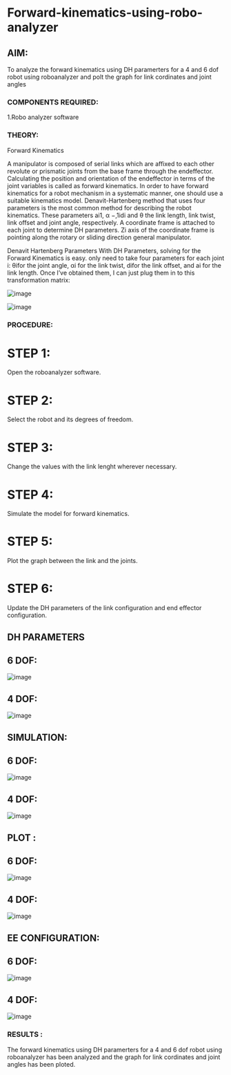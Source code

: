 # Forward-kinematics-using-robo-analyzer

## AIM: 
To analyze the forward kinematics using DH paramerters for a 4 and 6 dof robot using roboanalyzer and polt the graph for link cordinates and joint angles
### COMPONENTS REQUIRED:
1.Robo analyzer software  


### THEORY: 
  
Forward Kinematics

A manipulator is composed of serial links which are affixed to each other revolute or prismatic joints from the base frame through the endeffector. 
Calculating the position and orientation of the endeffector in terms of the joint variables is called as forward kinematics. 
In order to have forward kinematics for a robot mechanism in a systematic manner, one should use a suitable kinematics model. 
Denavit-Hartenberg method that uses four parameters is the most common method for describing the robot kinematics. 
These parameters ai1, α −,1idi and θ the link length, link twist, link offset and joint angle, respectively. 
A coordinate frame is attached to each joint to determine DH parameters. Zi axis of the coordinate frame is pointing along the rotary or sliding direction general manipulator.

Denavit Hartenberg Parameters
With DH Parameters, solving for the Forward Kinematics is easy.  only need to take four parameters for each joint 
i: θifor the joint angle, 
αi for the link twist, 
difor the link offset, and 
ai for the link length. Once I’ve obtained them, I can just plug them in to this transformation matrix:


![image](https://user-images.githubusercontent.com/36288975/170172719-ed7befc9-2894-4344-bfd5-be831bb05308.png)

 ![image](https://user-images.githubusercontent.com/36288975/170172766-b8aeb788-7fd7-4de7-b340-f04656707ebd.png)

 

### PROCEDURE:

# STEP 1:
Open the roboanalyzer software.

# STEP 2:
Select the robot and its degrees of freedom.

# STEP 3:
Change the values with the link lenght wherever necessary.

# STEP 4:
Simulate the model for forward kinematics.

# STEP 5:
Plot the graph between the link and the joints.

# STEP 6:
Update the DH parameters of the link configuration and end effector configuration.

## DH PARAMETERS

## 6 DOF:

![image](https://github.com/MIRUDHULA-DHANARAJ/Forward-kinematics-using-robot-analyzer/assets/94828147/adac6814-7a02-44be-a62c-394ad82967ad)

## 4 DOF:

![image](https://github.com/MIRUDHULA-DHANARAJ/Forward-kinematics-using-robot-analyzer/assets/94828147/5bb975a0-5f43-42d6-9803-475d5b02fd74)

## SIMULATION: 

## 6 DOF: 

![image](https://github.com/MIRUDHULA-DHANARAJ/Forward-kinematics-using-robot-analyzer/assets/94828147/297ccfb7-6f97-4de5-8dc8-6f607b8ab72d)

## 4 DOF:

![image](https://github.com/MIRUDHULA-DHANARAJ/Forward-kinematics-using-robot-analyzer/assets/94828147/7712d451-a424-401a-8d2a-c4db2424fafa)

## PLOT :
## 6 DOF:

![image](https://github.com/MIRUDHULA-DHANARAJ/Forward-kinematics-using-robot-analyzer/assets/94828147/ba9d2247-58d0-438f-b9f6-b4ddca3075b1)

## 4 DOF:

![image](https://github.com/MIRUDHULA-DHANARAJ/Forward-kinematics-using-robot-analyzer/assets/94828147/1b09ac05-0022-4d41-8b63-be0783018216)

## EE CONFIGURATION:

## 6 DOF: 

![image](https://github.com/MIRUDHULA-DHANARAJ/Forward-kinematics-using-robot-analyzer/assets/94828147/dbb502cb-94e2-4078-8126-d48e539f7491)

## 4 DOF: 

![image](https://github.com/MIRUDHULA-DHANARAJ/Forward-kinematics-using-robot-analyzer/assets/94828147/3d414257-a5ea-4db8-a99d-eef6770b8e84)

### RESULTS :  
The forward kinematics using DH paramerters for a 4 and 6 dof robot using roboanalyzer has been analyzed and the graph for link cordinates and joint angles has been ploted.
